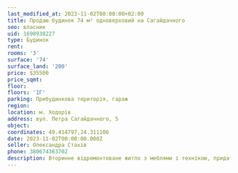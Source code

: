 ```yaml
---
last_modified_at: 2023-11-02T00:00:00+02:00
title: Продаю будинок 74 м² одноверховий на Сагайдачного
seo: власник
uid: 1698930227
type: Будинок
rent:
rooms: '3'
surface: '74'
surface_land: '200'
price: $35500
price_sqmt:
floor:
floors: '1Г'
parking: Прибудинкова територія, гараж
region:
location: м. Ходорів
address: вул. Петра Сагайдачного, 5
object:
coordinates: 49.414797,24.311106
date: 2023-11-02T00:00:00.000Z
seller: Олександра Стахів
phone: 380674363702
description: Вторинне відремонтоване житло з меблями і технікою, придатне для проживання
---
```

